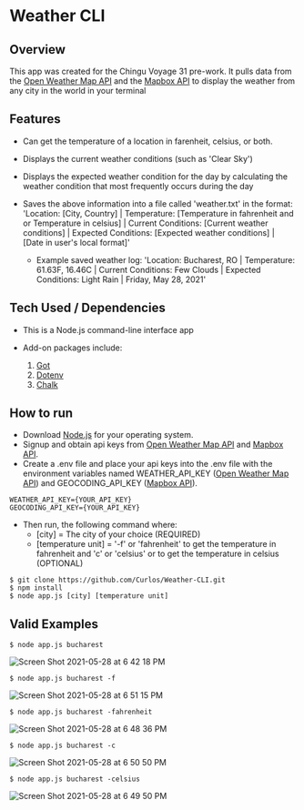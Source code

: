 # Weather CLI

## Overview

This app was created for the Chingu Voyage 31 pre-work. It pulls data from the 
[Open Weather Map API](https://openweathermap.org/api) and the [Mapbox API](https://docs.mapbox.com/api/overview/) to display the weather from any city in the world in your terminal

## Features

- Can get the temperature of a location in farenheit, celsius, or both.

- Displays the current weather conditions (such as 'Clear Sky')

- Displays the expected weather condition for the day by calculating the weather condition that most frequently occurs during the day

- Saves the above information into a file called 'weather.txt' in the format: 'Location: [City, Country] | Temperature: [Temperature in fahrenheit and or Temperature in celsius] | Current Conditions: [Current weather conditions] | Expected Conditions: [Expected weather conditions]  | [Date in user's local format]'
    - Example saved weather log: 'Location: Bucharest, RO | Temperature: 61.63F, 16.46C | Current Conditions: Few Clouds | Expected Conditions: Light Rain | Friday, May 28, 2021'

## Tech Used / Dependencies

- This is a Node.js command-line interface app

- Add-on packages include: <br>

  1. [Got](https://www.npmjs.com/package/got)
  2. [Dotenv](https://www.npmjs.com/package/dotenv)
  3. [Chalk](https://www.npmjs.com/package/chalk)

## How to run
- Download [Node.js](https://nodejs.org/en/download/) for your operating system.
- Signup and obtain api keys from [Open Weather Map API](https://openweathermap.org/api) and [Mapbox API](https://docs.mapbox.com/api/overview/). 
- Create a .env file and place your api keys into the .env file with the environment variables named WEATHER_API_KEY ([Open Weather Map API](https://openweathermap.org/api)) and GEOCODING_API_KEY ([Mapbox API](https://docs.mapbox.com/api/overview/)).
```shell
WEATHER_API_KEY={YOUR_API_KEY}
GEOCODING_API_KEY={YOUR_API_KEY}
```

- Then run, the following command where:
  - [city] = The city of your choice (REQUIRED)
  - [temperature unit] = '-f' or 'fahrenheit' to get the temperature in fahrenheit and 'c' or 'celsius' or to get the temperature in celsius (OPTIONAL)
```shell
$ git clone https://github.com/Curlos/Weather-CLI.git
$ npm install
$ node app.js [city] [temperature unit]
```

## Valid Examples
```shell
$ node app.js bucharest
```
![Screen Shot 2021-05-28 at 6 42 18 PM](https://user-images.githubusercontent.com/41396365/120048188-6f8ea480-bfe4-11eb-91a3-1976ea112b6d.png)

```shell
$ node app.js bucharest -f
```
![Screen Shot 2021-05-28 at 6 51 15 PM](https://user-images.githubusercontent.com/41396365/120048659-b16c1a80-bfe5-11eb-9f8f-c3b2c02da950.png)

```shell
$ node app.js bucharest -fahrenheit
```
![Screen Shot 2021-05-28 at 6 48 36 PM](https://user-images.githubusercontent.com/41396365/120048523-520e0a80-bfe5-11eb-94ac-29188ec81cd5.png)

```shell
$ node app.js bucharest -c
```
![Screen Shot 2021-05-28 at 6 50 50 PM](https://user-images.githubusercontent.com/41396365/120048630-a0bba480-bfe5-11eb-99a0-f1e1e19b8e03.png)

```shell
$ node app.js bucharest -celsius
```
![Screen Shot 2021-05-28 at 6 49 50 PM](https://user-images.githubusercontent.com/41396365/120048594-7f5ab880-bfe5-11eb-87ec-ca41a9e06afa.png)



